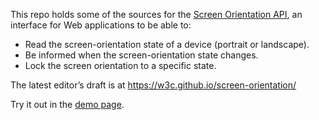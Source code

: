 This repo holds some of the sources for the [Screen Orientation API](https://w3c.github.io/screen-orientation/), an interface for Web applications to be able to:

  * Read the screen-orientation state of a device (portrait or landscape).
  * Be informed when the screen-orientation state changes.
  * Lock the screen orientation to a specific state.

The latest editor’s draft is at https://w3c.github.io/screen-orientation/

Try it out in the [demo page](https://w3c.github.io/screen-orientation/demo/index.html).
